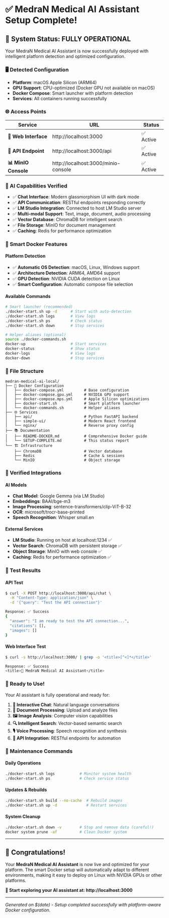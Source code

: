 # ✅ MedraN Medical AI Assistant Setup Complete!

## 🎉 System Status: FULLY OPERATIONAL

Your MedraN Medical AI Assistant is now successfully deployed with intelligent platform detection and optimized configuration.

### 🖥️ Detected Configuration
- **Platform**: macOS Apple Silicon (ARM64)
- **GPU Support**: CPU-optimized (Docker GPU not available on macOS)
- **Docker Compose**: Smart launcher with platform detection
- **Services**: All containers running successfully

### 🌐 Access Points

| Service | URL | Status |
|---------|-----|--------|
| **🤖 Web Interface** | http://localhost:3000 | ✅ Active |
| **🔌 API Endpoint** | http://localhost:3000/api | ✅ Active |
| **📊 MinIO Console** | http://localhost:3000/minio-console | ✅ Active |

### 🧠 AI Capabilities Verified

- ✅ **Chat Interface**: Modern glassmorphism UI with dark mode
- ✅ **API Communication**: RESTful endpoints responding correctly
- ✅ **LM Studio Integration**: Connected to host LM Studio server
- ✅ **Multi-modal Support**: Text, image, document, audio processing
- ✅ **Vector Database**: ChromaDB for intelligent search
- ✅ **File Storage**: MinIO for document management
- ✅ **Caching**: Redis for performance optimization

### 🚀 Smart Docker Features

#### Platform Detection
- ✅ **Automatic OS Detection**: macOS, Linux, Windows support
- ✅ **Architecture Detection**: ARM64, AMD64 support  
- ✅ **GPU Detection**: NVIDIA CUDA detection on Linux
- ✅ **Smart Configuration**: Automatic compose file selection

#### Available Commands
```bash
# Smart launcher (recommended)
./docker-start.sh up -d      # Start with auto-detection
./docker-start.sh logs       # View logs
./docker-start.sh ps         # Check status
./docker-start.sh down       # Stop services

# Helper aliases (optional)
source ./docker-commands.sh
docker-up                    # Start services
docker-status                # Show status
docker-logs                  # View logs
docker-down                  # Stop services
```

### 📁 File Structure
```
medran-medical-ai-local/
├── 🐳 Docker Configuration
│   ├── docker-compose.yml         # Base configuration
│   ├── docker-compose.gpu.yml     # NVIDIA GPU support
│   ├── docker-compose.mps.yml     # Apple Silicon optimizations
│   ├── docker-start.sh            # Smart platform launcher
│   └── docker-commands.sh         # Helper aliases
├── 🌐 Services
│   ├── api/                       # Python FastAPI backend
│   ├── simple-ui/                 # Modern React frontend
│   └── nginx/                     # Reverse proxy config
├── 📚 Documentation
│   ├── README-DOCKER.md           # Comprehensive Docker guide
│   └── SETUP-COMPLETE.md          # This status report
└── 🏗️ Infrastructure
    ├── ChromaDB                   # Vector database
    ├── Redis                      # Cache & sessions
    └── MinIO                      # Object storage
```

### 🔧 Verified Integrations

#### AI Models
- **Chat Model**: Google Gemma (via LM Studio)
- **Embeddings**: BAAI/bge-m3 
- **Image Processing**: sentence-transformers/clip-ViT-B-32
- **OCR**: microsoft/trocr-base-printed
- **Speech Recognition**: Whisper small.en

#### External Services
- **LM Studio**: Running on host at localhost:1234 ✅
- **Vector Search**: ChromaDB with persistent storage ✅
- **Object Storage**: MinIO with web console ✅
- **Caching**: Redis for performance optimization ✅

### 🧪 Test Results

#### API Test
```bash
$ curl -X POST http://localhost:3000/api/chat \
  -H "Content-Type: application/json" \
  -d '{"query": "Test the API connection"}'

Response: ✅ Success
{
  "answer": "I am ready to test the API connection...",
  "citations": [],
  "images": []
}
```

#### Web Interface Test
```bash
$ curl -s http://localhost:3000/ | grep -o '<title>[^<]*</title>'

Response: ✅ Success  
<title>🏥 MedraN Medical AI Assistant</title>
```

### 🎯 Ready to Use!

Your AI assistant is fully operational and ready for:

1. **💬 Interactive Chat**: Natural language conversations
2. **📄 Document Processing**: Upload and analyze files  
3. **🖼️ Image Analysis**: Computer vision capabilities
4. **🔍 Intelligent Search**: Vector-based semantic search
5. **🎙️ Voice Processing**: Speech recognition and synthesis
6. **🔌 API Integration**: RESTful endpoints for automation

### 🔄 Maintenance Commands

#### Daily Operations
```bash
./docker-start.sh logs           # Monitor system health
./docker-start.sh ps             # Check service status
```

#### Updates & Rebuilds  
```bash
./docker-start.sh build --no-cache  # Rebuild images
./docker-start.sh up -d             # Restart services
```

#### System Cleanup
```bash
./docker-start.sh down -v        # Stop and remove data (careful!)
docker system prune -af          # Clean Docker system
```

---

## 🎊 Congratulations!

Your **MedraN Medical AI Assistant** is now live and optimized for your platform. The smart Docker setup will automatically adapt to different environments, making it easy to deploy on Linux with NVIDIA GPUs or other platforms.

**🌟 Start exploring your AI assistant at: http://localhost:3000**

---

*Generated on $(date) - Setup completed successfully with platform-aware Docker configuration.*
